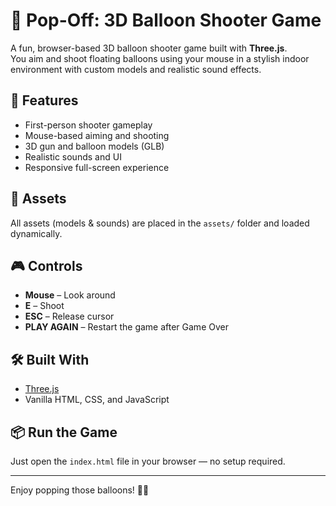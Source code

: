 # 🎯 Pop-Off: 3D Balloon Shooter Game

A fun, browser-based 3D balloon shooter game built with **Three.js**.  
You aim and shoot floating balloons using your mouse in a stylish indoor environment with custom models and realistic sound effects.

## 🚀 Features
- First-person shooter gameplay
- Mouse-based aiming and shooting
- 3D gun and balloon models (GLB)
- Realistic sounds and UI
- Responsive full-screen experience

## 📁 Assets
All assets (models & sounds) are placed in the `assets/` folder and loaded dynamically.

## 🎮 Controls
- **Mouse** – Look around
- **E** – Shoot
- **ESC** – Release cursor
- **PLAY AGAIN** – Restart the game after Game Over

## 🛠 Built With
- [Three.js](https://threejs.org/)
- Vanilla HTML, CSS, and JavaScript

## 📦 Run the Game
Just open the `index.html` file in your browser — no setup required.

---

Enjoy popping those balloons! 🎈🔫
